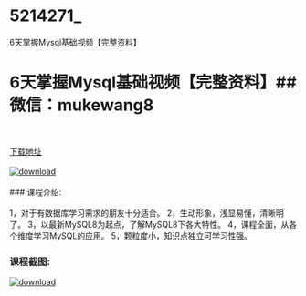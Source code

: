 # 5214271_
6天掌握Mysql基础视频【完整资料】
# 6天掌握Mysql基础视频【完整资料】## 微信：mukewang8
<br/></br>[下载地址](http://www.36tz.cn/article/5214271 "下载地址")
<br/></br>[![download](http://36tz.cn/muke_img/2020_07_1-24-300x172.png "下载地址")](http://www.36tz.cn/article/5214271 "下载地址")
<br/></br>### 课程介绍:<br/></br>1，对于有数据库学习需求的朋友十分适合。
2，生动形象，浅显易懂，清晰明了。
3，以最新MySQL8为起点，了解MySQL8下各大特性。
4，课程全面，从各个维度学习MySQL的应用。
5，颗粒度小，知识点独立可学习性强。

### 课程截图:
[![download](http://36tz.cn/muke_img/2020_07_2-28.png "下载地址")](http://www.36tz.cn/article/5214271 "下载地址")
